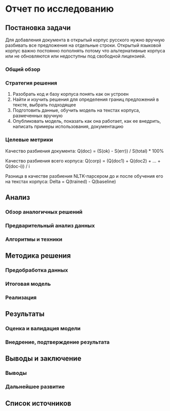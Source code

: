 # Отчет по исследованию



## Постановка задачи

Для добавления документа в открытый корпус русского нужно вручную разбивать все предложения на отдельные строки. Открытый языковой корпус важно постоянно пополнять потому что альтернативные корпуса или не обновляются или недоступны под свободной лицензией.

### Общий обзор

### Стратегия решения

1. Разобрать код и базу корпуса понять как он устроен
2. Найти и изучить решения для определения границ предложений в тексте, выбрать подходящее
3. Подготовить данные, обучить модель на текстах корпуса, размеченных вручную
4. Опубликовать модель, показать как она работает, как ее внедрить, написать примеры использования, документацию

### Целевые метрики

Качество разбиения документа: 
Q(doc) = (S(ok) - S(err)) / S(total) * 100%

Качество разбиения всего корпуса: 
Q(corp) = (Q(doc1) + Q(doc2) + … + Q(doc-i)) / i

Разница в качестве разбиения NLTK-парсером до и после обучения его на текстах корпуса:
Delta = Q(trained) - Q(baseline)

## Анализ

### Обзор аналогичных решений

### Предварительный анализ данных

### Алгоритмы и техники

## Методика решения

### Предобработка данных

### Итоговая модель

### Реализация

## Результаты

### Оценка и валидация модели

### Внедрение, подтверждение результата

## Выводы и заключение

### Выводы

### Дальнейшее развитие

## Список источников

